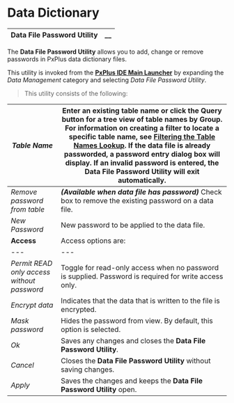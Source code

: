 # Data Dictionary  
  
**Data File Password Utility** |  **__**  
---|---  
  
The **Data File Password Utility** allows you to add, change or remove passwords in PxPlus data dictionary files.

This utility is invoked from the **[PxPlus IDE Main Launcher](../../PxPlus%20IDE/IDE%20Main%20Launcher.md)** by expanding the _Data Management_ category and selecting _Data File Password Utility_.

> This utility consists of the following:

_Table Name_ |  Enter an existing table name or click the Query button for a tree view of table names by Group. For information on creating a filter to locate a specific table name, see **[Filtering the Table Names Lookup](../Data%20Dictionary%20Maintenance/Filtering%20the%20Table%20Names%20Lookup.md)**. If the data file is already passworded, a password entry dialog box will display. If an invalid password is entered, the **Data File Password Utility** will exit automatically.  
---|---  
_Remove password from table_ |  **_(Available when data file has password)_** Check box to remove the existing password on a data file.  
_New Password_ |  New password to be applied to the data file.  
**Access** |  Access options are: |  _Password required to access table_ |  Toggle for password to be required for all IO operations. By default, this option is selected.  
---|---  
_Permit READ only access without password_ |  Toggle for read-only access when no password is supplied. Password is required for write access only.  
_Encrypt data_ |  Indicates that the data that is written to the file is encrypted.  
_Mask password_ |  Hides the password from view. By default, this option is selected.  
_Ok_ |  Saves any changes and closes the **Data File Password Utility**.  
_Cancel_ |  Closes the **Data File Password Utility** without saving changes.  
_Apply_ |  Saves the changes and keeps the **Data File Password Utility** open.
